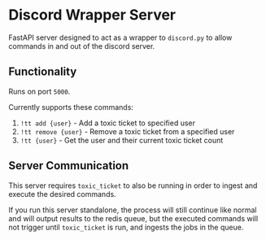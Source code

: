 # Discord Wrapper Server

FastAPI server designed to act as a wrapper to `discord.py` to allow commands in and out of the discord server.

## Functionality

Runs on port `5000`.

Currently supports these commands:

1. `!tt add {user}` - Add a toxic ticket to specified user
2. `!tt remove {user}` - Remove a toxic ticket from a specified user
3. `!tt {user}` - Get the user and their current toxic ticket count

## Server Communication

This server requires `toxic_ticket` to also be running in order to ingest and execute the desired commands.

If you run this server standalone, the process will still continue like normal and will output results to the redis queue, but the executed commands will not trigger until `toxic_ticket` is run, and ingests the jobs in the queue.
